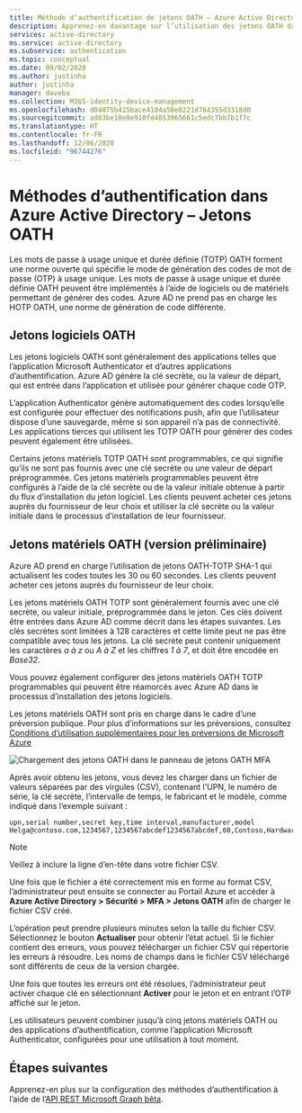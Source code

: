 ```yaml
---
title: Méthode d’authentification de jetons OATH – Azure Active Directory
description: Apprenez-en davantage sur l’utilisation des jetons OATH dans Azure Active Directory pour contribuer à l’amélioration et à la sécurisation des événements de connexion
services: active-directory
ms.service: active-directory
ms.subservice: authentication
ms.topic: conceptual
ms.date: 09/02/2020
ms.author: justinha
author: justinha
manager: daveba
ms.collection: M365-identity-device-management
ms.openlocfilehash: d04075b415bace4104a58e8221d764355d3318d0
ms.sourcegitcommit: ad83be10e9e910fd4853965661c5edc7bb7b1f7c
ms.translationtype: HT
ms.contentlocale: fr-FR
ms.lasthandoff: 12/06/2020
ms.locfileid: "96744276"
---
```

# <a name="authentication-methods-in-azure-active-directory---oath-tokens"></a>Méthodes d’authentification dans Azure Active Directory – Jetons OATH

Les mots de passe à usage unique et durée définie (TOTP) OATH forment une norme ouverte qui spécifie le mode de génération des codes de mot de passe (OTP) à usage unique. Les mots de passe à usage unique et durée définie OATH peuvent être implémentés à l’aide de logiciels ou de matériels permettant de générer des codes. Azure AD ne prend pas en charge les HOTP OATH, une norme de génération de code différente.

## <a name="oath-software-tokens"></a>Jetons logiciels OATH

Les jetons logiciels OATH sont généralement des applications telles que l’application Microsoft Authenticator et d’autres applications d’authentification. Azure AD génère la clé secrète, ou la valeur de départ, qui est entrée dans l’application et utilisée pour générer chaque code OTP.

L’application Authenticator génère automatiquement des codes lorsqu’elle est configurée pour effectuer des notifications push, afin que l’utilisateur dispose d’une sauvegarde, même si son appareil n’a pas de connectivité. Les applications tierces qui utilisent les TOTP OATH pour générer des codes peuvent également être utilisées.

Certains jetons matériels TOTP OATH sont programmables, ce qui signifie qu’ils ne sont pas fournis avec une clé secrète ou une valeur de départ préprogrammée. Ces jetons matériels programmables peuvent être configurés à l’aide de la clé secrète ou de la valeur initiale obtenue à partir du flux d’installation du jeton logiciel. Les clients peuvent acheter ces jetons auprès du fournisseur de leur choix et utiliser la clé secrète ou la valeur initiale dans le processus d’installation de leur fournisseur.

## <a name="oath-hardware-tokens-preview"></a>Jetons matériels OATH (version préliminaire)

Azure AD prend en charge l’utilisation de jetons OATH-TOTP SHA-1 qui actualisent les codes toutes les 30 ou 60 secondes. Les clients peuvent acheter ces jetons auprès du fournisseur de leur choix.

Les jetons matériels OATH TOTP sont généralement fournis avec une clé secrète, ou valeur initiale, préprogrammée dans le jeton. Ces clés doivent être entrées dans Azure AD comme décrit dans les étapes suivantes. Les clés secrètes sont limitées à 128 caractères et cette limite peut ne pas être compatible avec tous les jetons. La clé secrète peut contenir uniquement les caractères *a à z* ou *A à Z* et les chiffres *1 à 7*, et doit être encodée en *Base32*.

Vous pouvez également configurer des jetons matériels OATH TOTP programmables qui peuvent être réamorcés avec Azure AD dans le processus d’installation des jetons logiciels.

Les jetons matériels OATH sont pris en charge dans le cadre d’une préversion publique. Pour plus d’informations sur les préversions, consultez [Conditions d’utilisation supplémentaires pour les préversions de Microsoft Azure](https://azure.microsoft.com/support/legal/preview-supplemental-terms/)

![Chargement des jetons OATH dans le panneau de jetons OATH MFA](media/concept-authentication-methods/mfa-server-oath-tokens-azure-ad.png)

Après avoir obtenu les jetons, vous devez les charger dans un fichier de valeurs séparées par des virgules (CSV), contenant l'UPN, le numéro de série, la clé secrète, l’intervalle de temps, le fabricant et le modèle, comme indiqué dans l’exemple suivant :

```csv
upn,serial number,secret key,time interval,manufacturer,model
Helga@contoso.com,1234567,1234567abcdef1234567abcdef,60,Contoso,HardwareKey
```

> [!NOTE]
> Veillez à inclure la ligne d’en-tête dans votre fichier CSV.

Une fois que le fichier a été correctement mis en forme au format CSV, l’administrateur peut ensuite se connecter au Portail Azure et accéder à **Azure Active Directory > Sécurité > MFA > Jetons OATH** afin de charger le fichier CSV créé.

L’opération peut prendre plusieurs minutes selon la taille du fichier CSV. Sélectionnez le bouton **Actualiser** pour obtenir l’état actuel. Si le fichier contient des erreurs, vous pouvez télécharger un fichier CSV qui répertorie les erreurs à résoudre. Les noms de champs dans le fichier CSV téléchargé sont différents de ceux de la version chargée.

Une fois que toutes les erreurs ont été résolues, l’administrateur peut activer chaque clé en sélectionnant **Activer** pour le jeton et en entrant l’OTP affiché sur le jeton.

Les utilisateurs peuvent combiner jusqu’à cinq jetons matériels OATH ou des applications d’authentification, comme l’application Microsoft Authenticator, configurées pour une utilisation à tout moment.

## <a name="next-steps"></a>Étapes suivantes

Apprenez-en plus sur la configuration des méthodes d’authentification à l’aide de l’[API REST Microsoft Graph bêta](/graph/api/resources/authenticationmethods-overview?view=graph-rest-beta).
